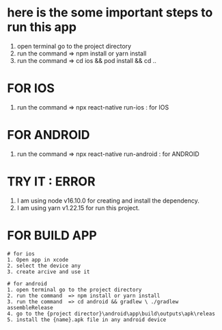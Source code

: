 # here is the some important steps to run this app 

1. open terminal go to the project directory
2. run the command  => npm install or yarn install  
3. run the command  => cd ios && pod install && cd ..

# FOR IOS

1. run the command  => npx react-native run-ios : for IOS  


# FOR ANDROID

1. run the command  => npx react-native run-android : for ANDROID 


# TRY IT : ERROR

1. I am using node v16.10.0 for creating and install the dependency.
2. I am using yarn v1.22.15 for run this project.

# FOR BUILD APP

    # for ios
    1. Open app in xcode 
    2. select the device any
    3. create arcive and use it

    # for android
    1. open terminal go to the project directory
    2. run the command  => npm install or yarn install 
    3. run the command  => cd android && gradlew \ ./gradlew  assembleRelease
    4. go to the {project director}\android\app\build\outputs\apk\releas 
    5. install the {name}.apk file in any android device